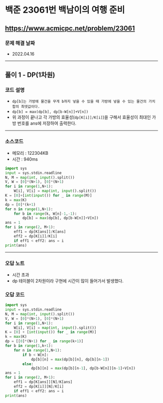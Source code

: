 # 백준 23061번 백남이의 여행 준비
https://www.acmicpc.net/problem/23061
---

### 문제 해결 날짜
- 2022.04.16
---

## 풀이 1 - DP(1차원)

### 코드 설명
- ```dp[b]는 가방에 물건을 무게 b까지 넣을 수 있을 때 가방에 넣을 수 있는 물건의 가치 합의 최댓값이다.```
- ```dp[b] = max(dp[b], dp[b-W[n]]+V[n])```
- 위 과정이 끝나고 각 가방의 효율성(```dp[K[i]]/K[i]```)을 구해서 효율성이 최대인 가방 번호를 ans에 저장하여 출력한다.
---

### 소스코드
- 메모리 : 122304KB
- 시간 : 940ms
```Python
import sys
input = sys.stdin.readline
N, M = map(int, input().split())
V, W = [0]*(N+1), [0]*(N+1)
for i in range(1,N+1):
    W[i], V[i] = map(int, input().split())
K = [0]+[int(input()) for _ in range(M)]
k = max(K)
dp = [0]*(k+1)
for n in range(1,N+1):
    for b in range(k, W[n]-1,-1):
        dp[b] = max(dp[b], dp[b-W[n]]+V[n])
ans = 1
for i in range(2, M+1):
    eff1 = dp[K[ans]]/K[ans]
    eff2 = dp[K[i]]/K[i]
    if eff1 < eff2: ans = i
print(ans)
```
---

### 오답 노트
- 시간 초과
- dp 테이블이 2차원이라 구현에 시간이 많이 들어가서 발생했다.

### 오답 코드
```Python
import sys
input = sys.stdin.readline
N, M = map(int, input().split())
V, W = [0]*(N+1), [0]*(N+1)
for i in range(1,N+1):
    W[i], V[i] = map(int, input().split())
K = [0] + [int(input()) for _ in range(M)]
k = max(K)
dp = [[0]*(N+1) for _ in range(k+1)]
for b in range(1,k+1):
    for n in range(1,N+1):
        if b < W[n]:
            dp[b][n] = max(dp[b][n], dp[b][n-1])
        else:
            dp[b][n] = max(dp[b][n-1], dp[b-W[n]][n-1]+V[n])
ans = 1
for i in range(2, M+1):
    eff1 = dp[K[ans]][N]/K[ans]
    eff2 = dp[K[i]][N]/K[i]
    if eff1 < eff2: ans = i
print(ans)
```